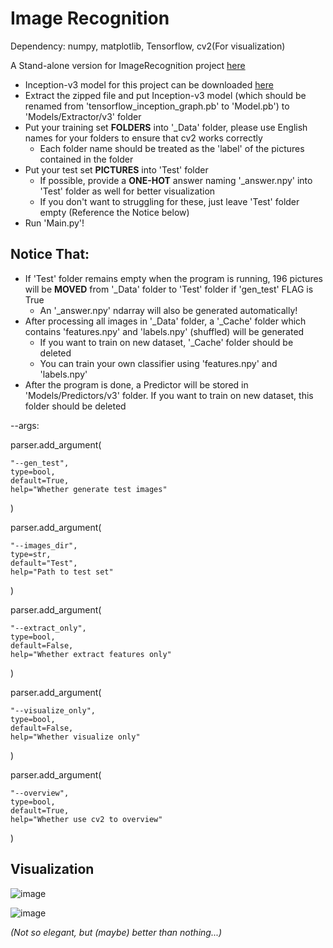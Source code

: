 [1]:https://github.com/carefree0910/MachineLearning/tree/master/_Dist/ImageRecognition "MachineLearning"
[2]:https://storage.googleapis.com/download.tensorflow.org/models/inception_dec_2015.zip "Inception-v3"

# Image Recognition

Dependency: numpy, matplotlib, Tensorflow, cv2(For visualization)

A Stand-alone version for ImageRecognition project [here][1]

+ Inception-v3 model for this project can be downloaded [here][2]
+ Extract the zipped file and put Inception-v3 model (which should be renamed from 'tensorflow_inception_graph.pb' to 'Model.pb') to 'Models/Extractor/v3' folder
+ Put your training set **FOLDERS** into '_Data' folder, please use English names for your folders to ensure that cv2 works correctly
    + Each folder name should be treated as the 'label' of the pictures contained in the folder
+ Put your test set **PICTURES** into 'Test' folder
    + If possible, provide a **ONE-HOT** answer naming '_answer.npy' into 'Test' folder as well for better visualization
    + If you don't want to struggling for these, just leave 'Test' folder empty (Reference the Notice below)
+ Run 'Main.py'!

## Notice That:
+ If 'Test' folder remains empty when the program is running, 196 pictures will be **MOVED** from '_Data' folder to 'Test' folder if 'gen_test' FLAG is True
    + An '_answer.npy' ndarray will also be generated automatically!
+ After processing all images in '_Data' folder, a '_Cache' folder which contains 'features.npy' and 'labels.npy' (shuffled) will be generated
    + If you want to train on new dataset, '_Cache' folder should be deleted
    + You can train your own classifier using 'features.npy' and 'labels.npy'
+ After the program is done, a Predictor will be stored in 'Models/Predictors/v3' folder. If you want to train on new dataset, this folder should be deleted

--args:

parser.add_argument(

    "--gen_test",
    type=bool,
    default=True,
    help="Whether generate test images"
)

parser.add_argument(

    "--images_dir",
    type=str,
    default="Test",
    help="Path to test set"
)

parser.add_argument(

    "--extract_only",
    type=bool,
    default=False,
    help="Whether extract features only"
)

parser.add_argument(

    "--visualize_only",
    type=bool,
    default=False,
    help="Whether visualize only"
)

parser.add_argument(

    "--overview",
    type=bool,
    default=True,
    help="Whether use cv2 to overview"
)

## Visualization

![image](http://i1.piimg.com/567571/663724d1c2d0c997.png)

![image](http://i1.piimg.com/567571/f253925c8122775a.png)

*(Not so elegant, but (maybe) better than nothing...)*
